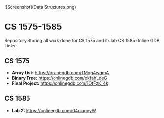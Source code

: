 ![Screenshot](Data Structures.png)
# CS 1575-1585
Repository Storing all work done for CS 1575 and its lab CS 1585
Online GDB Links:


## CS 1575
- __Array List:__ https://onlinegdb.com/TMqg4wqmA
- __Binary Tree:__ https://onlinegdb.com/okfahLdeG
- __Final Project:__ https://onlinegdb.com/1OfFzK_4k



## CS 1585
- __Lab 2:__ https://onlinegdb.com/04rcuqnyW
